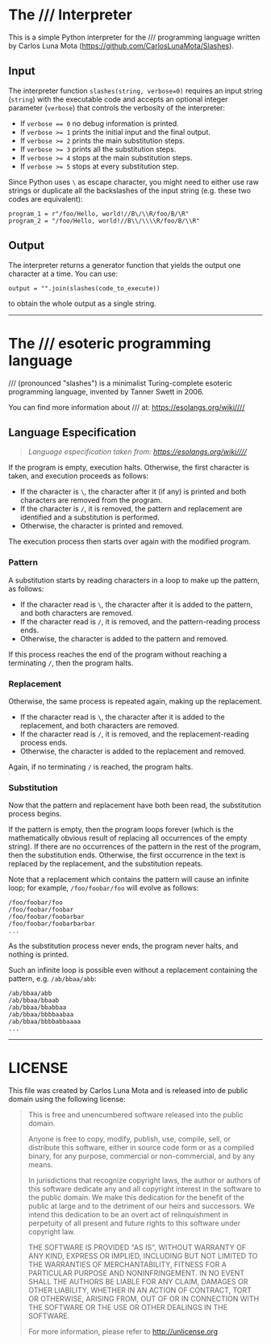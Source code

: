 # The /// Interpreter

This is a simple Python interpreter for the /// programming language
written by Carlos Luna Mota (https://github.com/CarlosLunaMota/Slashes).


## Input

The interpreter function `slashes(string, verbose=0)` requires an input
string (`string`) with the executable code and accepts an optional integer
parameter (`verbose`) that controls the verbosity of the interpreter:

* If `verbose == 0` no debug information is printed.
* If `verbose >= 1` prints the initial input and the final output.
* If `verbose >= 2` prints the main substitution steps.
* If `verbose >= 3` prints all the substitution steps.
* If `verbose >= 4` stops at the main substitution steps.
* If `verbose >= 5` stops at every substitution step.

Since Python uses `\` as escape character, you might need to either use raw
strings or duplicate all the backslashes of the input string (e.g. these
two codes are equivalent):

    program_1 = r"/foo/Hello, world!//B\/\\R/foo/B/\R"
    program_2 = "/foo/Hello, world!//B\\/\\\\R/foo/B/\\R"


## Output

The interpreter returns a generator function that yields the output one
character at a time. You can use:

    output = "".join(slashes(code_to_execute))

to obtain the whole output as a single string.


 ---------------------------------------------------------------------------
 


# The /// esoteric programming language

/// (pronounced "slashes") is a minimalist Turing-complete esoteric
programming language, invented by Tanner Swett in 2006.

You can find more information about /// at: <https://esolangs.org/wiki////>


## Language Especification

> *Language especification taken from: <https://esolangs.org/wiki////>*

If the program is empty, execution halts. Otherwise, the first character is
taken, and execution proceeds as follows:

* If the character is `\`, the character after it (if any) is printed and
  both characters are removed from the program.
* If the character is `/`, it is removed, the pattern and replacement are
  identified and a substitution is performed.
* Otherwise, the character is printed and removed.

The execution process then starts over again with the modified program.


### Pattern

A substitution starts by reading characters in a loop to make up the
pattern, as follows:

* If the character read is `\`, the character after it is added to the
  pattern, and both characters are removed.
* If the character read is `/`, it is removed, and the pattern-reading
  process ends.
* Otherwise, the character is added to the pattern and removed.

If this process reaches the end of the program without reaching a
terminating `/`, then the program halts.


### Replacement

Otherwise, the same process is repeated again, making up the replacement.

* If the character read is `\`, the character after it is added to the
  replacement, and both characters are removed.
* If the character read is `/`, it is removed, and the replacement-reading
  process ends.
* Otherwise, the character is added to the replacement and removed.

Again, if no terminating `/` is reached, the program halts.


### Substitution

Now that the pattern and replacement have both been read, the substitution
process begins.

If the pattern is empty, then the program loops forever (which is the
mathematically obvious result of replacing all occurrences of the empty
string). If there are no occurrences of the pattern in the rest of the
program, then the substitution ends. Otherwise, the first occurrence in
the text is replaced by the replacement, and the substitution repeats.

Note that a replacement which contains the pattern will cause an infinite
loop; for example, `/foo/foobar/foo` will evolve as follows:

    /foo/foobar/foo
    /foo/foobar/foobar
    /foo/foobar/foobarbar
    /foo/foobar/foobarbarbar
    ...

As the substitution process never ends, the program never halts, and
nothing is printed.

Such an infinite loop is possible even without a replacement containing
the pattern, e.g. `/ab/bbaa/abb`:

    /ab/bbaa/abb
    /ab/bbaa/bbaab
    /ab/bbaa/bbabbaa
    /ab/bbaa/bbbbaabaa
    /ab/bbaa/bbbbabbaaaa
    ...


 ---------------------------------------------------------------------------


# LICENSE

This file was created by Carlos Luna Mota and is released into de public
domain using the following license:

> This is free and unencumbered software released into the public domain.
>
> Anyone is free to copy, modify, publish, use, compile, sell, or
> distribute this software, either in source code form or as a compiled
> binary, for any purpose, commercial or non-commercial, and by any
> means.
> 
> In jurisdictions that recognize copyright laws, the author or authors
> of this software dedicate any and all copyright interest in the
> software to the public domain. We make this dedication for the benefit
> of the public at large and to the detriment of our heirs and
> successors. We intend this dedication to be an overt act of
> relinquishment in perpetuity of all present and future rights to this
> software under copyright law.
> 
> THE SOFTWARE IS PROVIDED "AS IS", WITHOUT WARRANTY OF ANY KIND,
> EXPRESS OR IMPLIED, INCLUDING BUT NOT LIMITED TO THE WARRANTIES OF
> MERCHANTABILITY, FITNESS FOR A PARTICULAR PURPOSE AND NONINFRINGEMENT.
> IN NO EVENT SHALL THE AUTHORS BE LIABLE FOR ANY CLAIM, DAMAGES OR
> OTHER LIABILITY, WHETHER IN AN ACTION OF CONTRACT, TORT OR OTHERWISE,
> ARISING FROM, OUT OF OR IN CONNECTION WITH THE SOFTWARE OR THE USE OR
> OTHER DEALINGS IN THE SOFTWARE.
> 
> For more information, please refer to <http://unlicense.org>
